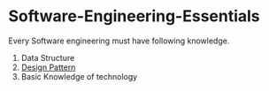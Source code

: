 # Software-Engineering-Essentials

Every Software engineering must have following knowledge.

1. Data Structure
1. [Design Pattern](DesignPattern/README.md)
1. Basic Knowledge of technology